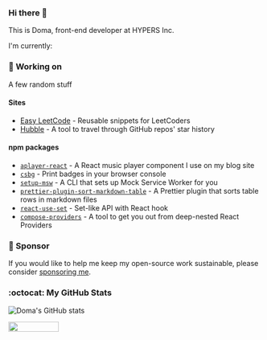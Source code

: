 ### Hi there 👋

This is Doma, front-end developer at HYPERS Inc.

I'm currently:

<!--
**SevenOutman/SevenOutman** is a ✨ _special_ ✨ repository because its `README.md` (this file) appears on your GitHub profile.

Here are some ideas to get you started:

- 🔭 I’m currently working on ...
- 🌱 I’m currently learning ...
- 👯 I’m looking to collaborate on ...
- 🤔 I’m looking for help with ...
- 💬 Ask me about ...
- 📫 How to reach me: ...
- 😄 Pronouns: ...
- ⚡ Fun fact: ...
-->

### 🔭 Working on

A few random stuff

#### Sites

- [Easy LeetCode](https://ezlc.app) - Reusable snippets for LeetCoders
- [Hubble](https://hubble.js.org) - A tool to travel through GitHub repos' star history

#### npm packages

- [`aplayer-react`](https://aplayer-react.js.org) - A React music player component I use on my blog site
- [`csbg`](https://github.com/SevenOutman/csbg) - Print badges in your browser console
- [`setup-msw`](https://github.com/SevenOutman/setup-msw) - A CLI that sets up Mock Service Worker for you
- [`prettier-plugin-sort-markdown-table`](https://github.com/SevenOutman/prettier-plugin-sort-markdown-table) - A Prettier plugin that sorts table rows in markdown files
- [`react-use-set`](https://github.com/SevenOutman/react-use-set) - Set-like API with React hook
- [`compose-providers`](https://github.com/SevenOutman/compose-providers) - A tool to get you out from deep-nested React Providers

### 💖 Sponsor

If you would like to help me keep my open-source work sustainable, please consider [sponsoring me](https://github.com/sponsors/SevenOutman).

### :octocat: My GitHub Stats
![Doma's GitHub stats](https://github-readme-stats.vercel.app/api?username=SevenOutman&hide_title=true&show_icons=true&icon_color=0366d6)


<img align="left" width="100" height="20" src="https://hits-app.vercel.app/hits?url=https://github.com/SevenOutman&bgLeft=000&bgRight=000" />
